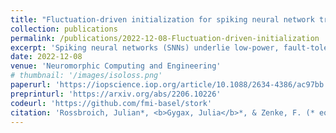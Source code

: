 ```yaml
---
title: "Fluctuation-driven initialization for spiking neural network training"
collection: publications
permalink: /publications/2022-12-08-Fluctuation-driven-initialization
excerpt: 'Spiking neural networks (SNNs) underlie low-power, fault-tolerant information processing in the brain and could constitute a power-efﬁcient alternative to conventional deep neural networks when implemented on suitable neuromorphic hardware accelerators. However, instantiating SNNs that solve complex computational tasks in-silico remains a signiﬁcant challenge. Surrogate gradient (SG) techniques have emerged as a standard solution for training SNNs end-to-end. Still, their success depends on synaptic weight initialization, similar to conventional artiﬁcial neural networks (ANNs). Yet, unlike in the case of ANNs, it remains elusive what constitutes a good initial state for an SNN. Here, we develop a general initialization strategy for SNNs inspired by the ﬂuctuation-driven regime commonly observed in the brain. Speciﬁcally, we derive practical solutions for data-dependent weight initialization that ensure ﬂuctuation-driven ﬁring in the widely used leaky integrate-and-ﬁre neurons. We empirically show that SNNs initialized following our strategy exhibit superior learning performance when trained with SGs. These ﬁndings generalize across several datasets and SNN architectures, including fully connected, deep convolutional, recurrent, and more biologically plausible SNNs obeying Dale’s law. Thus ﬂuctuation-driven initialization provides a practical, versatile, and easy-to-implement strategy for improving SNN training performance on diverse tasks in neuromorphic engineering and computational neuroscience.'
date: 2022-12-08
venue: 'Neuromorphic Computing and Engineering'
# thumbnail: '/images/isoloss.png'
paperurl: 'https://iopscience.iop.org/article/10.1088/2634-4386/ac97bb'
preprinturl: 'https://arxiv.org/abs/2206.10226'
codeurl: 'https://github.com/fmi-basel/stork'
citation: 'Rossbroich, Julian*, <b>Gygax, Julia</b>*, & Zenke, F. (* equal contribution)'
---
```

